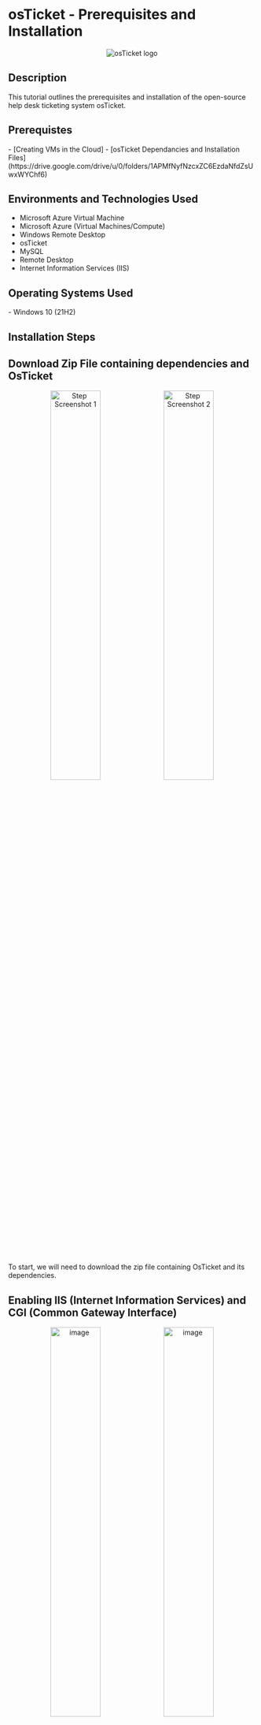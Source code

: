 <h1>osTicket - Prerequisites and Installation</h1>
<p align="center">
 <img src="https://i.imgur.com/Clzj7Xs.png" alt="osTicket logo"/>
 </p>
 


 <h2>Description</h2>
 This tutorial outlines the prerequisites and installation of the open-source help desk ticketing system osTicket.<br />


 <h2>Prerequistes</h2>
 - [Creating VMs in the Cloud]
 - [osTicket Dependancies and Installation Files](https://drive.google.com/drive/u/0/folders/1APMfNyfNzcxZC6EzdaNfdZsUwxWYChf6)
 
 
 <h2>Environments and Technologies Used</h2>
 
 - Microsoft Azure Virtual Machine
 - Microsoft Azure (Virtual Machines/Compute)
 - Windows Remote Desktop
 - osTicket
 - MySQL
 - Remote Desktop
 - Internet Information Services (IIS)
 
 <h2>Operating Systems Used</h2>
 - Windows 10</b> (21H2)
 
 <h2>Installation Steps</h2>

 ## Download Zip File containing dependencies and OsTicket
 
<p align="center">
  <img width="45%" alt="Step Screenshot 1" src="https://github.com/user-attachments/assets/0c976f2b-a669-4218-beb8-adf77bd54d0d" />
  <img width="45%" alt="Step Screenshot 2" src="https://github.com/user-attachments/assets/87882a8d-0af5-42a6-91e8-a3a538016fd2" />
</p>
To start, we will need to download the zip file containing OsTicket and its dependencies.


## Enabling IIS (Internet Information Services) and CGI (Common Gateway Interface) 

<p align ="center">
<img width="45%" alt="image" src="https://github.com/user-attachments/assets/919242b7-74c9-438d-b9f6-b1ba5ac9f856" />
<img width="45%" alt="image" src="https://github.com/user-attachments/assets/bc3ca9a4-b203-4b62-95c9-3d6864432e88" />
</p>

## Install dependencies 

<p align ="center">
<img width="30%" alt="image" src="https://github.com/user-attachments/assets/4eb30dfa-f1d5-4a2d-9eaf-2cb8a8c2e666" />
<img width="30%" alt="image" src="https://github.com/user-attachments/assets/3684dcf3-b233-4206-a08e-0af4bea0cc2d" />
<img width="30%" alt="image" src="https://github.com/user-attachments/assets/04c8baa7-f149-4c0e-b65d-f35e63f533b8" />


## Create PHP Folder 

<img width="362" alt="image" src="https://github.com/user-attachments/assets/1820958c-afa7-44fa-b422-173847b1525a" />
<img width="418" alt="image" src="https://github.com/user-attachments/assets/afbd43be-b2a8-45d5-a6f9-10a7988a7769" />

## Extract PHP to newly created folder 

<img width="528" alt="image" src="https://github.com/user-attachments/assets/059ea2a4-aa48-4e75-b579-c736c6ffe1fb" />


## Install mysql 
<img width="245" alt="image" src="https://github.com/user-attachments/assets/54700fbf-8adb-4293-82ff-3282c8469d09" />
<img width="248" alt="image" src="https://github.com/user-attachments/assets/24d68141-479e-42e1-af47-bc78c151170e" />
<img width="248" alt="image" src="https://github.com/user-attachments/assets/254ac1a9-fc42-4939-94f0-96be63cf7494" />

<img width="248" alt="image" src="https://github.com/user-attachments/assets/c5f3d7a5-b955-44dd-b42d-fffa48b22ddd" />
<img width="248" alt="image" src="https://github.com/user-attachments/assets/3d1c3519-cb32-41da-b909-38b264731046" />

<img width="245" alt="image" src="https://github.com/user-attachments/assets/fd92f25b-a5d0-4a3c-b742-e7a5fa9127c4" />




## Start IIS (Internet Information Services) 


<img width="414" alt="image" src="https://github.com/user-attachments/assets/f6c969e3-91df-4495-a6e8-5538b3d1dedf" />
<img width="581" alt="image" src="https://github.com/user-attachments/assets/ce9add9d-58a6-49da-9180-1695936e6ea8" />
<img width="434" alt="image" src="https://github.com/user-attachments/assets/242ac1b9-58e3-4af5-bdb6-4c4200113a37" />


## Register a new PHP folder
<img width="755" alt="image" src="https://github.com/user-attachments/assets/ecd878b1-f9e4-4253-8421-b11e2386d507" />
<img width="500" alt="image" src="https://github.com/user-attachments/assets/19fe7f1a-ea13-4e68-bb03-ef506c7ecf80" />
<img width="226" alt="image" src="https://github.com/user-attachments/assets/1ad960b3-8900-4705-9646-21059b1aa90e" />


## Install OsTicket
<img width="369" alt="image" src="https://github.com/user-attachments/assets/7e82f274-7850-4a64-9df0-415308b0669f" />
<img width="731" alt="image" src="https://github.com/user-attachments/assets/887b2b34-c94c-49e1-8116-b47e8e8eba53" />
<img width="365" alt="image" src="https://github.com/user-attachments/assets/ebe81c50-ff13-4334-9166-d81530f24488" />
<img width="711" alt="image" src="https://github.com/user-attachments/assets/958ee658-36d0-44d7-ba9c-44f03070ff8b" />
<img width="710" alt="image" src="https://github.com/user-attachments/assets/d4c50e02-9bd8-4c4e-8ce1-6a100e905ea7" />
<img width="464" alt="image" src="https://github.com/user-attachments/assets/65464b2e-f58b-4b04-982f-2bbd0d7c8da6" />
<img width="314" alt="image" src="https://github.com/user-attachments/assets/c8301bdf-a58e-4672-8ea1-5f82fccce3dd" />

<img width="379" alt="image" src="https://github.com/user-attachments/assets/32d1b360-9020-4fbd-b575-b78b4df7d7ef" />
<img width="328" alt="image" src="https://github.com/user-attachments/assets/667d9fd0-2092-4892-b186-ac5616d05dff" />
<img width="298" alt="image" src="https://github.com/user-attachments/assets/e7eb4877-5a26-451d-a144-4cb0da91e7ba" />
<img width="340" alt="image" src="https://github.com/user-attachments/assets/1c50cf63-9f26-4193-88c8-c0f67aa20259" />
<img width="463" alt="image" src="https://github.com/user-attachments/assets/ce36f14a-7894-4d9f-9978-057e2295260f" />
<img width="418" alt="image" src="https://github.com/user-attachments/assets/3b631b44-65ed-40d6-9615-fcd5c576696f" />
<img width="392" alt="image" src="https://github.com/user-attachments/assets/8400f5b1-94b4-4c0f-b41e-a2ead756560b" />

## Permission changes 
<img width="179" alt="image" src="https://github.com/user-attachments/assets/e292de39-e548-4e2c-9f82-195d7248634d" />
<img width="383" alt="image" src="https://github.com/user-attachments/assets/33363cae-87b3-45e4-a31f-0a76c466c3f6" />
<img width="260" alt="image" src="https://github.com/user-attachments/assets/346f75fc-164f-4ea0-9237-2a97a193714b" />
<img width="383" alt="image" src="https://github.com/user-attachments/assets/6923e4e1-e486-4b76-8d9c-b5cebf1cd815" />
<img width="458" alt="image" src="https://github.com/user-attachments/assets/10a28331-b324-4bc2-b310-4f191011e166" />
<img width="455" alt="image" src="https://github.com/user-attachments/assets/cbbe762e-4585-4b8a-87c9-bc7cae2d44f1" />
<img width="382" alt="image" src="https://github.com/user-attachments/assets/f0496459-a6b9-4704-a1f6-4a975424e25a" />
<img width="179" alt="image" src="https://github.com/user-attachments/assets/2800a7df-bbef-4f58-91dd-044780207115" />

## Configuring system settings 

<img width="437" alt="image" src="https://github.com/user-attachments/assets/e4cb7369-d770-4d8d-b81b-6aaa37fdf72d" />
<img width="422" alt="image" src="https://github.com/user-attachments/assets/7d1e7003-e43e-4ac0-bde3-c2f5cd923819" />
<img width="413" alt="image" src="https://github.com/user-attachments/assets/d572f670-e954-4669-b8e5-cf1872d73443" />

## Setting up and configuring SQL for OsTicket

<img width="405" alt="image" src="https://github.com/user-attachments/assets/7c2a32a6-403b-48c0-bd08-8f0cc2c11304" />
<img width="405" alt="image" src="https://github.com/user-attachments/assets/fa8f175d-0687-4c2b-ae5c-b00d22c32e74" />
<img width="341" alt="image" src="https://github.com/user-attachments/assets/c27a13fb-6b48-47fa-8a65-37d17bf5ac01" />
<img width="467" alt="image" src="https://github.com/user-attachments/assets/dbf577c6-538b-4132-8c2f-911d3b5ee6c6" />
<img width="466" alt="image" src="https://github.com/user-attachments/assets/ccda658e-19c0-4cc8-9267-6c7c4e4bfc2b" />
<img width="412" alt="image" src="https://github.com/user-attachments/assets/08f7a3b9-24a4-47e7-b3f9-b3d1695e9763" />
<img width="413" alt="image" src="https://github.com/user-attachments/assets/c338bcbb-9f41-4148-b4c8-208a30e9ed5c" />
<img width="446" alt="image" src="https://github.com/user-attachments/assets/f18d623f-9ac3-4fab-8266-7448cb0d227c" />
<img width="452" alt="image" src="https://github.com/user-attachments/assets/24f0e787-571e-4f8f-989f-b1ab71d8d0ea" />



